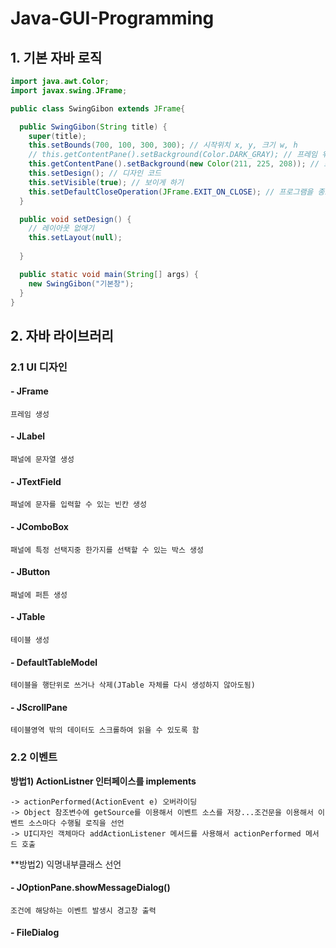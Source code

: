 # Java-GUI-Programming  
## 1. 기본 자바 로직
``` java
import java.awt.Color;
import javax.swing.JFrame;

public class SwingGibon extends JFrame{

  public SwingGibon(String title) {
    super(title);
    this.setBounds(700, 100, 300, 300); // 시작위치 x, y, 크기 w, h
    // this.getContentPane().setBackground(Color.DARK_GRAY); // 프레임 위에 있는 패널의 색상변경
    this.getContentPane().setBackground(new Color(211, 225, 208)); // 프레임 위에 있는 패널의 색상변경
    this.setDesign(); // 디자인 코드
    this.setVisible(true); // 보이게 하기
    this.setDefaultCloseOperation(JFrame.EXIT_ON_CLOSE); // 프로그램을 종료해주는 메서드
  }

  public void setDesign() {
    // 레이아웃 없애기
    this.setLayout(null);
  
  }

  public static void main(String[] args) {
    new SwingGibon("기본창");
  }
}
```

## 2. 자바 라이브러리
  ### 2.1 UI 디자인 
  #### - JFrame  
    프레임 생성
  #### - JLabel
    패널에 문자열 생성
  #### - JTextField
    패널에 문자를 입력할 수 있는 빈칸 생성
  #### - JComboBox
    패널에 특정 선택지중 한가지를 선택할 수 있는 박스 생성  
  #### - JButton  
    패널에 퍼튼 생성
  #### - JTable
    테이블 생성
  #### - DefaultTableModel  
    테이블을 행단위로 쓰거나 삭제(JTable 자체를 다시 생성하지 않아도됨)
  #### - JScrollPane  
    테이블영역 밖의 데이터도 스크롤하여 읽을 수 있도록 함
### 2.2 이벤트
   **방법1) ActionListner 인터페이스를 implements**  
   
    -> actionPerformed(ActionEvent e) 오버라이딩  
    -> Object 참조변수에 getSource를 이용해서 이벤트 소스를 저장...조건문을 이용해서 이벤트 소스마다 수행될 로직을 선언  
    -> UI디자인 객체마다 addActionListener 메서드를 사용해서 actionPerformed 메서드 호출   
   
   **방법2) 익명내부클래스 선언  
  
  #### - JOptionPane.showMessageDialog()
    조건에 해당하는 이벤트 발생시 경고창 출력
  #### - FileDialog
